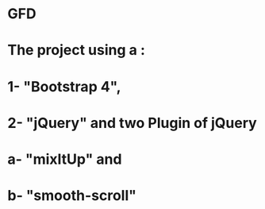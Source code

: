 # GFD
# The project using a :
# 1- "Bootstrap 4",
# 2- "jQuery" and two Plugin of jQuery
# a- "mixItUp" and 
# b- "smooth-scroll"

